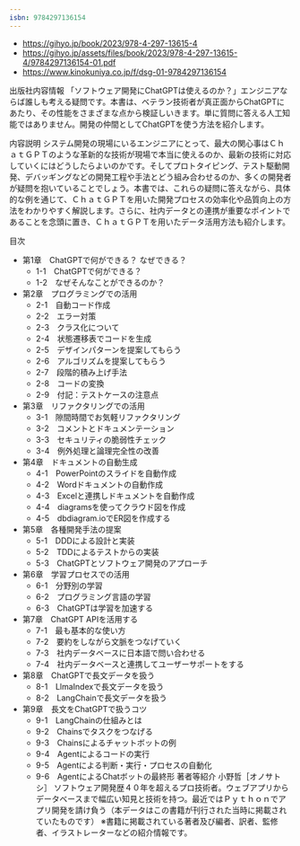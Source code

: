 ```yaml
---
isbn: 9784297136154
--- 
```

- https://gihyo.jp/book/2023/978-4-297-13615-4
- https://gihyo.jp/assets/files/book/2023/978-4-297-13615-4/9784297136154-01.pdf
- https://www.kinokuniya.co.jp/f/dsg-01-9784297136154


出版社内容情報
「ソフトウェア開発にChatGPTは使えるのか？」エンジニアならば誰しも考える疑問です。本書は、ベテラン技術者が真正面からChatGPTにあたり、その性能をさまざまな点から検証しいきます。単に質問に答える人工知能ではありません。開発の仲間としてChatGPTを使う方法を紹介します。

内容説明
システム開発の現場にいるエンジニアにとって、最大の関心事はＣｈａｔＧＰＴのような革新的な技術が現場で本当に使えるのか、最新の技術に対応していくにはどうしたらよいのかです。そしてプロトタイピング、テスト駆動開発、デバッギングなどの開発工程や手法とどう組み合わせるのか、多くの開発者が疑問を抱いていることでしょう。本書では、これらの疑問に答えながら、具体的な例を通じて、ＣｈａｔＧＰＴを用いた開発プロセスの効率化や品質向上の方法をわかりやすく解説します。さらに、社内データとの連携が重要なポイントであることを念頭に置き、ＣｈａｔＧＰＴを用いたデータ活用方法も紹介します。

目次
- 第1章　ChatGPTで何ができる？ なぜできる？
  - 1-1　ChatGPTで何ができる？
  - 1-2　なぜそんなことができるのか？
- 第2章　プログラミングでの活用
  - 2-1　自動コード作成
  - 2-2　エラー対策
  - 2-3　クラス化について
  - 2-4　状態遷移表でコードを生成
  - 2-5　デザインパターンを提案してもらう
  - 2-6　アルゴリズムを提案してもらう
  - 2-7　段階的積み上げ手法
  - 2-8　コードの変換
  - 2-9　付記：テストケースの注意点
- 第3章　リファクタリングでの活用
  - 3-1　隙間時間でお気軽リファクタリング
  - 3-2　コメントとドキュメンテーション
  - 3-3　セキュリティの脆弱性チェック
  - 3-4　例外処理と論理完全性の改善
- 第4章　ドキュメントの自動生成
  - 4-1　PowerPointのスライドを自動作成
  - 4-2　Wordドキュメントの自動作成
  - 4-3　Excelと連携しドキュメントを自動作成
  - 4-4　diagramsを使ってクラウド図を作成
  - 4-5　dbdiagram.ioでER図を作成する
- 第5章　各種開発手法の提案
  - 5-1　DDDによる設計と実装
  - 5-2　TDDによるテストからの実装
  - 5-3　ChatGPTとソフトウェア開発のアプローチ
- 第6章　学習プロセスでの活用
  - 6-1　分野別の学習
  - 6-2　プログラミング言語の学習
  - 6-3　ChatGPTは学習を加速する
- 第7章　ChatGPT APIを活用する
  - 7-1　最も基本的な使い方
  - 7-2　要約をしながら文脈をつなげていく
  - 7-3　社内データベースに日本語で問い合わせる
  - 7-4　社内データベースと連携してユーザーサポートをする
- 第8章　ChatGPTで長文データを扱う
  - 8-1　LlmaIndexで長文データを扱う
  - 8-2　LangChainで長文データを扱う
- 第9章　長文をChatGPTで扱うコツ
  - 9-1　LangChainの仕組みとは
  - 9-2　Chainsでタスクをつなげる
  - 9-3　Chainsによるチャットボットの例
  - 9-4　Agentによるコードの実行
  - 9-5　Agentによる判断・実行・プロセスの自動化
  - 9-6　AgentによるChatボットの最終形
著者等紹介
小野哲［オノサトシ］
ソフトウェア開発歴４０年を超えるプロ技術者。ウェブアプリからデータベースまで幅広い知見と技術を持つ。最近ではＰｙｔｈｏｎでアプリ開発を請け負う（本データはこの書籍が刊行された当時に掲載されていたものです）
※書籍に掲載されている著者及び編者、訳者、監修者、イラストレーターなどの紹介情報です。